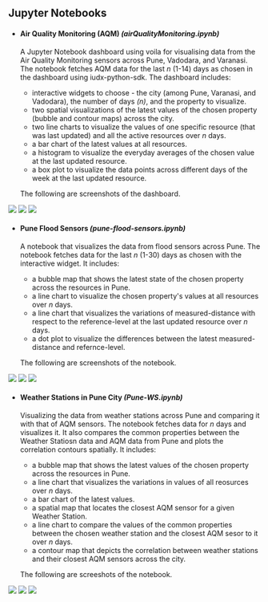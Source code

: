 ## Jupyter Notebooks

- #### Air Quality Monitoring (AQM) *(airQualityMonitoring.ipynb)*
  A Jupyter Notebook dashboard using voila for visualising data from the Air Quality Monitoring sensors across Pune, Vadodara, and Varanasi. The notebook fetches AQM data for the last *n* (1-14) days as chosen in the dashboard using iudx-python-sdk. The dashboard includes:
  * interactive widgets to choose - the city (among Pune, Varanasi, and Vadodara), the number of days *(n)*, and the property to visualize.
  * two spatial visualizations of the latest values of the chosen property (bubble and contour maps) across the city.
  * two line charts to visualize the values of one specific resource (that was last updated) and all the active resources over *n* days.
  * a bar chart of the latest values at all resources.
  * a histogram to visualize the everyday averages of the chosen value at the last updated resource.
  * a box plot to visualize the data points across different days of the week at the last updated resource.

  The following are screenshots of the dashboard. 
  
<img src="screenshots/aqm-pune.png">
<img src="screenshots/aqm-vadodara.png">
<img src="screenshots/aqm-varanasi.png">

- #### Pune Flood Sensors *(pune-flood-sensors.ipynb)*
  A notebook that visualizes the data from flood sensors across Pune. The notebook fetches data for the last *n* (1-30) days as chosen with the interactive widget. It includes:
  * a bubble map that shows the latest state of the chosen property across the resources in Pune.
  * a line chart to visualize the chosen property's values at all resources over *n* days.
  * a line chart that visualizes the variations of measured-distance with respect to the reference-level at the last updated resource over *n* days.
  * a dot plot to visualize the differences between the latest measured-distance and refernce-level.

  The following are screenshots of the notebook.
  
<img src="screenshots/fs-bubble.png">
<img src="screenshots/fs-current-all.png">
<img src="screenshots/fs-ref-dist.png">
  
- #### Weather Stations in Pune City *(Pune-WS.ipynb)*
  Visualizing the data from weather stations across Pune and comparing it with that of AQM sensors. The notebook fetches data for *n* days and visualizes it. It also compares the common properties between the Weather Statiosn data and AQM data from Pune and plots the correlation contours spatially. It includes:
  * a bubble map that shows the latest values of the chosen property across the resources in Pune.
  * a line chart that visualizes the variations in values of all reosurces over *n* days.
  * a bar chart of the latest values.
  * a spatial map that locates the closest AQM sensor for a given Weather Station.
  * a line chart to compare the values of the common properties between the chosen weather station and the closest AQM sesor to it over *n* days.
  * a contour map that depicts the correlation between weather stations and their closest AQM sensors across the city.

  The following are screeshots of the notebook.
<img src="screenshots/ws-bubble.png">
<img src="screenshots/ws-temp-all.png">
<img src="screenshots/ws-compare-aqm.png">

